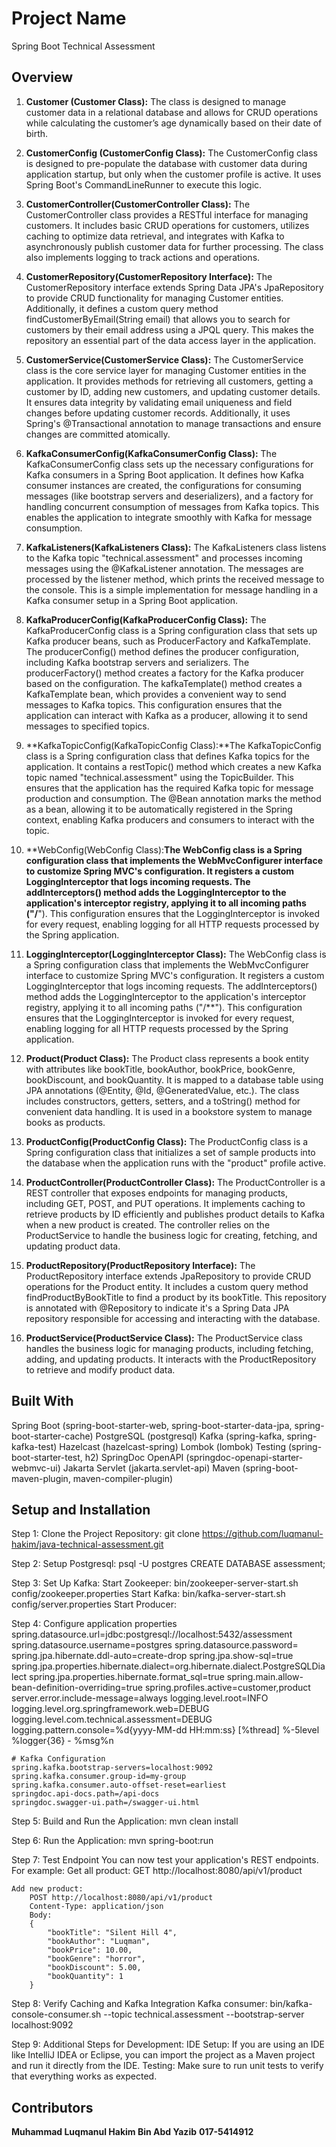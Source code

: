 # Project Name
Spring Boot Technical Assessment
## Overview

1.  **Customer (Customer Class):**
The class is designed to manage customer data in a relational database and allows for CRUD operations while calculating the customer’s age dynamically based on their date of birth.

2.  **CustomerConfig (CustomerConfig Class):**
The CustomerConfig class is designed to pre-populate the database with customer data during application startup, but only when the customer profile is active. It uses Spring Boot's CommandLineRunner to execute this logic.

3.  **CustomerController(CustomerController Class):**
The CustomerController class provides a RESTful interface for managing customers. It includes basic CRUD operations for customers, utilizes caching to optimize data retrieval, and integrates with Kafka to asynchronously publish customer data for further processing. The class also implements logging to track actions and operations.

4. **CustomerRepository(CustomerRepository Interface):**
The CustomerRepository interface extends Spring Data JPA's JpaRepository to provide CRUD functionality for managing Customer entities. Additionally, it defines a custom query method findCustomerByEmail(String email) that allows you to search for customers by their email address using a JPQL query. This makes the repository an essential part of the data access layer in the application.

5. **CustomerService(CustomerService Class):**
The CustomerService class is the core service layer for managing Customer entities in the application. It provides methods for retrieving all customers, getting a customer by ID, adding new customers, and updating customer details. It ensures data integrity by validating email uniqueness and field changes before updating customer records. Additionally, it uses Spring's @Transactional annotation to manage transactions and ensure changes are committed atomically.

6. **KafkaConsumerConfig(KafkaConsumerConfig Class):**
The KafkaConsumerConfig class sets up the necessary configurations for Kafka consumers in a Spring Boot application. It defines how Kafka consumer instances are created, the configurations for consuming messages (like bootstrap servers and deserializers), and a factory for handling concurrent consumption of messages from Kafka topics. This enables the application to integrate smoothly with Kafka for message consumption.

7. **KafkaListeners(KafkaListeners Class):**
The KafkaListeners class listens to the Kafka topic "technical.assessment" and processes incoming messages using the @KafkaListener annotation. The messages are processed by the listener method, which prints the received message to the console. This is a simple implementation for message handling in a Kafka consumer setup in a Spring Boot application.

8. **KafkaProducerConfig(KafkaProducerConfig Class):**
The KafkaProducerConfig class is a Spring configuration class that sets up Kafka producer beans, such as ProducerFactory and KafkaTemplate. The producerConfig() method defines the producer configuration, including Kafka bootstrap servers and serializers. The producerFactory() method creates a factory for the Kafka producer based on the configuration. The kafkaTemplate() method creates a KafkaTemplate bean, which provides a convenient way to send messages to Kafka topics. This configuration ensures that the application can interact with Kafka as a producer, allowing it to send messages to specified topics.

9. **KafkaTopicConfig(KafkaTopicConfig Class):**The KafkaTopicConfig class is a Spring configuration class that defines Kafka topics for the application. It contains a restTopic() method which creates a new Kafka topic named "technical.assessment" using the TopicBuilder. This ensures that the application has the required Kafka topic for message production and consumption. The @Bean annotation marks the method as a bean, allowing it to be automatically registered in the Spring context, enabling Kafka producers and consumers to interact with the topic.

10. **WebConfig(WebConfig Class):**The WebConfig class is a Spring configuration class that implements the WebMvcConfigurer interface to customize Spring MVC's configuration. It registers a custom LoggingInterceptor that logs incoming requests. The addInterceptors() method adds the LoggingInterceptor to the application's interceptor registry, applying it to all incoming paths ("/**"). This configuration ensures that the LoggingInterceptor is invoked for every request, enabling logging for all HTTP requests processed by the Spring application.

11. **LoggingInterceptor(LoggingInterceptor Class):**
The WebConfig class is a Spring configuration class that implements the WebMvcConfigurer interface to customize Spring MVC's configuration. It registers a custom LoggingInterceptor that logs incoming requests. The addInterceptors() method adds the LoggingInterceptor to the application's interceptor registry, applying it to all incoming paths ("/**"). This configuration ensures that the LoggingInterceptor is invoked for every request, enabling logging for all HTTP requests processed by the Spring application.

12. **Product(Product Class):**
The Product class represents a book entity with attributes like bookTitle, bookAuthor, bookPrice, bookGenre, bookDiscount, and bookQuantity. It is mapped to a database table using JPA annotations (@Entity, @Id, @GeneratedValue, etc.). The class includes constructors, getters, setters, and a toString() method for convenient data handling. It is used in a bookstore system to manage books as products.

13. **ProductConfig(ProductConfig Class):**
The ProductConfig class is a Spring configuration class that initializes a set of sample products into the database when the application runs with the "product" profile active.

14. **ProductController(ProductController Class):**
The ProductController is a REST controller that exposes endpoints for managing products, including GET, POST, and PUT operations. It implements caching to retrieve products by ID efficiently and publishes product details to Kafka when a new product is created. The controller relies on the ProductService to handle the business logic for creating, fetching, and updating product data.

15. **ProductRepository(ProductRepository Interface):**
The ProductRepository interface extends JpaRepository to provide CRUD operations for the Product entity. It includes a custom query method findProductByBookTitle to find a product by its bookTitle. This repository is annotated with @Repository to indicate it's a Spring Data JPA repository responsible for accessing and interacting with the database.

16. **ProductService(ProductService Class):**
The ProductService class handles the business logic for managing products, including fetching, adding, and updating products. It interacts with the ProductRepository to retrieve and modify product data.

## Built With
Spring Boot (spring-boot-starter-web, spring-boot-starter-data-jpa, spring-boot-starter-cache)
PostgreSQL (postgresql)
Kafka (spring-kafka, spring-kafka-test)
Hazelcast (hazelcast-spring)
Lombok (lombok)
Testing (spring-boot-starter-test, h2)
SpringDoc OpenAPI (springdoc-openapi-starter-webmvc-ui)
Jakarta Servlet (jakarta.servlet-api)
Maven (spring-boot-maven-plugin, maven-compiler-plugin)

## Setup and Installation

Step 1: Clone the Project Repository:
    git clone https://github.com/luqmanul-hakim/java-technical-assessment.git

Step 2: Setup Postgresql:
    psql -U postgres
    CREATE DATABASE assessment;

Step 3: Set Up Kafka:
    Start Zookeeper: bin/zookeeper-server-start.sh config/zookeeper.properties
    Start Kafka: bin/kafka-server-start.sh config/server.properties
    Start Producer: 


Step 4: Configure application properties
    spring.datasource.url=jdbc:postgresql://localhost:5432/assessment
    spring.datasource.username=postgres
    spring.datasource.password=
    spring.jpa.hibernate.ddl-auto=create-drop
    spring.jpa.show-sql=true
    spring.jpa.properties.hibernate.dialect=org.hibernate.dialect.PostgreSQLDialect
    spring.jpa.properties.hibernate.format_sql=true
    spring.main.allow-bean-definition-overriding=true
    spring.profiles.active=customer,product
    server.error.include-message=always
    logging.level.root=INFO
    logging.level.org.springframework.web=DEBUG
    logging.level.com.technical.assessment=DEBUG
    logging.pattern.console=%d{yyyy-MM-dd HH:mm:ss} [%thread] %-5level %logger{36} - %msg%n

    # Kafka Configuration
    spring.kafka.bootstrap-servers=localhost:9092
    spring.kafka.consumer.group-id=my-group
    spring.kafka.consumer.auto-offset-reset=earliest
    springdoc.api-docs.path=/api-docs
    springdoc.swagger-ui.path=/swagger-ui.html

Step 5: Build and Run the Application:
    mvn clean install

Step 6: Run the Application:
    mvn spring-boot:run

Step 7: Test Endpoint
    You can now test your application's REST endpoints. For example:
    Get all product:
        GET http://localhost:8080/api/v1/product

    Add new product:
        POST http://localhost:8080/api/v1/product
        Content-Type: application/json
        Body:
        {
            "bookTitle": "Silent Hill 4",
            "bookAuthor": "Luqman",
            "bookPrice": 10.00,
            "bookGenre": "horror",
            "bookDiscount": 5.00,
            "bookQuantity": 1
        }

Step 8: Verify Caching and Kafka Integration
    Kafka consumer: bin/kafka-console-consumer.sh --topic technical.assessment --bootstrap-server localhost:9092

Step 9: Additional Steps for Development:
    IDE Setup: If you are using an IDE like IntelliJ IDEA or Eclipse, you can import the project as a Maven project and run it directly from the IDE.
    Testing: Make sure to run unit tests to verify that everything works as expected.

## Contributors

**Muhammad Luqmanul Hakim Bin Abd Yazib**
**017-5414912**
